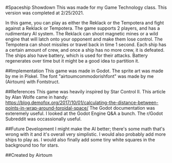 #Spaceship Showdown
This was made for my Game Technology class. This version was completed at 2/25/2021.

In this game, you can play as either the Reklack or the Tempotera and fight against a Reklack or Tempotera. The game supports 2 players, and has a rudimentary AI system. 
The Reklack can shoot magnetic mines or a wild engine that will latch onto your opponent and make them lose control. The Tempotera can shoot missiles or travel back in time 1 second. 
Each ship has a certain amount of crew, and once a ship has no more crew, it is defeated. The ships also have battery, which is used for their attacks. Battery regenerates over time but it might be a good idea to partition it.

##Implementation
This game was made in Godot.
The sprite art was made by me in Piskel.
The font "airtoumcommodorishfont" was made by me (Airtoum) with Fontstruct.

##References
This game was heavily inspired by Star Control II.
This article by Alan Wolfe came in handy: https://blog.demofox.org/2017/10/01/calculating-the-distance-between-points-in-wrap-around-toroidal-space/
The Godot documentation was exteremely useful.
I looked at the Godot Engine Q&A a bunch.
The r/Godot Subreddit was occassionally useful.

##Future Development
I might make the AI better; there's some math that's wrong with it and it's overall very simplistic.
I would also probably add more ships to play as.
I would also finally add some tiny white squares in the background too for stars.

##Created by
Airtoum

